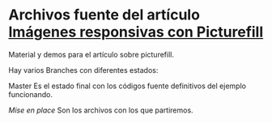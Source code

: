Archivos fuente del artículo [Imágenes responsivas con Picturefill](http://code.medula.cl/article_Imagenes-responsivas-con-picturefill.html)
===================================================================

Material y demos para el artículo sobre picturefill.

Hay varios Branches con diferentes estados:

Master Es el estado final con los códigos fuente definitivos del ejemplo funcionando.

_Mise en place_ Son los archivos con los que partiremos.
